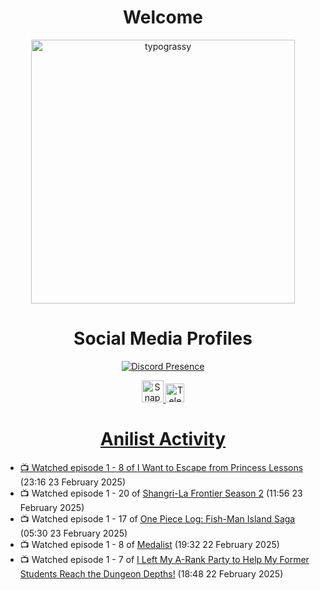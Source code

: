 <div align="center">

# Welcome
<a href="https://github.com/kawarimidoll/typograssy">
    <img alt="typograssy" src="https://typograssy.deno.dev/api?text=%E3%82%88%E3%81%86%E3%81%93%E3%81%9D%E3%81%BF%E3%81%AA%E3%81%95%E3%82%93%20-%20Sheby--&&l0=none&l1=82d9d0&l2=027353&l3=038c4c&l4=01402e&bg=none&frame=none&speed=100&comment=" width="421.99">
</a>

</div>

<div align="center">

# Social Media Profiles

[![Discord Presence](https://lanyard.cnrad.dev/api/612532963938271232)](https://discord.com/users/612532963938271232)


<a href="https://www.snapchat.com/add/a.sheby" title="Snapchat Profile">
    <img src="https://www.freepnglogos.com/uploads/snapchat-logo-png-0.png" width="35" alt="Snapchat Logo" />


<a href="https://t.me/ASheby" title="Telegram Profile">
    <img src="https://www.freepnglogos.com/uploads/telegram-logo-png-0.png" width="30" alt="Telegram Logo" />


</div>

<div align="center">

# Anilist Activity

</div>

<!-- ANILIST_ACTIVITY:start -->

-   📺 Watched episode 1 - 8 of [I Want to Escape from Princess Lessons](https://anilist.co/anime/170650) (23:16 23 February 2025)
-   📺 Watched episode 1 - 20 of [Shangri-La Frontier Season 2](https://anilist.co/anime/176508) (11:56 23 February 2025)
-   📺 Watched episode 1 - 17 of [One Piece Log: Fish-Man Island Saga](https://anilist.co/anime/183423) (05:30 23 February 2025)
-   📺 Watched episode 1 - 8 of [Medalist](https://anilist.co/anime/165171) (19:32 22 February 2025)
-   📺 Watched episode 1 - 7 of [I Left My A-Rank Party to Help My Former Students Reach the Dungeon Depths!](https://anilist.co/anime/180812) (18:48 22 February 2025)

<!-- ANILIST_ACTIVITY:end -->
